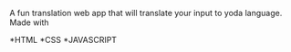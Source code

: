 A fun translation web app that will translate your input to yoda language. Made with

*HTML
*CSS
*JAVASCRIPT
